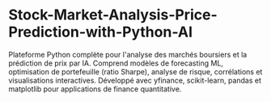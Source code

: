 # Stock-Market-Analysis-Price-Prediction-with-Python-AI
Plateforme Python complète pour l'analyse des marchés boursiers et la prédiction de prix par IA. Comprend modèles de forecasting ML, optimisation de portefeuille (ratio Sharpe), analyse de risque, corrélations et visualisations interactives. Développé avec yfinance, scikit-learn, pandas et matplotlib pour applications de finance quantitative.
